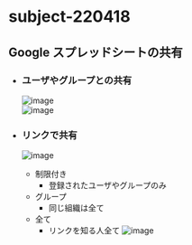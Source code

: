 # subject-220418

## Google スプレッドシートの共有
- ### ユーザやグループとの共有
  ![image](https://user-images.githubusercontent.com/1501327/164893761-53713702-8624-4a56-87c0-ec620e8b6801.png)\
  ![image](https://user-images.githubusercontent.com/1501327/164893910-1f00304d-be58-4dd9-a3af-fdb8a615e635.png)


- ### リンクで共有
  ![image](https://user-images.githubusercontent.com/1501327/164893833-084b8300-35b5-4fd1-b3f8-d5ea7312e4b2.png)
  - 制限付き
    - 登録されたユーザやグループのみ
  - グループ
    - 同じ組織は全て
  - 全て
    - リンクを知る人全て
![image](https://user-images.githubusercontent.com/1501327/164893942-c4fa4fa4-ef9b-4320-a87e-66b57207addd.png)
